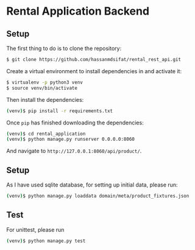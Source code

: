 # Rental Application Backend

## Setup

The first thing to do is to clone the repository:

```sh
$ git clone https://github.com/hassanmdsifat/rental_rest_api.git
```

Create a virtual environment to install dependencies in and activate it:

```sh
$ virtualenv -p python3 venv
$ source venv/bin/activate
```

Then install the dependencies:

```sh
(venv)$ pip install -r requirements.txt
```
Once `pip` has finished downloading the dependencies:
```sh
(venv)$ cd rental_application
(venv)$ python manage.py runserver 0.0.0.0:8060
```
And navigate to `http://127.0.0.1:8060/api/product/`.

## Setup
As I have used sqlite database, for setting up initial data, please run:
```sh
(venv)$ python manage.py loaddata domain/meta/product_fixtures.json 
```

## Test
For unittest, please run
```sh
(venv)$ python manage.py test
```
